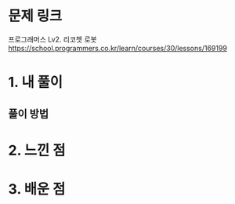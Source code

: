# 문제 링크

프로그래머스 Lv2. 리코쳇 로봇
https://school.programmers.co.kr/learn/courses/30/lessons/169199

# 1. 내 풀이

## 풀이 방법

# 2. 느낀 점

# 3. 배운 점

